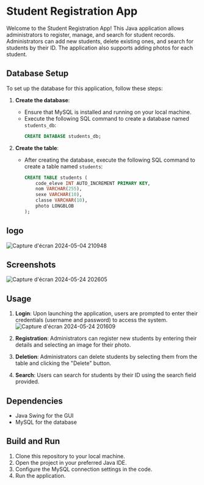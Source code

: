 # Student Registration App

Welcome to the Student Registration App! This Java application allows administrators to register, manage, and search for student records. Administrators can add new students, delete existing ones, and search for students by their ID. The application also supports adding photos for each student.

## Database Setup

To set up the database for this application, follow these steps:

1. **Create the database**:
   - Ensure that MySQL is installed and running on your local machine.
   - Execute the following SQL command to create a database named `students_db`:
     ```sql
     CREATE DATABASE students_db;
     ```

2. **Create the table**:
   - After creating the database, execute the following SQL command to create a table named `students`:
     ```sql
     CREATE TABLE students (
         code_eleve INT AUTO_INCREMENT PRIMARY KEY,
         nom VARCHAR(255),
         sexe VARCHAR(10),
         classe VARCHAR(10),
         photo LONGBLOB
     );
     ```
## logo 
![Capture d'écran 2024-05-04 210948](https://github.com/RayenMarzouk6/Student-Registration-Java-App-/assets/162569033/937a58f7-ebf3-4be3-a975-d8aa38bd1b61)

## Screenshots

![Capture d'écran 2024-05-24 202605](https://github.com/RayenMarzouk6/Student-Registration-Java-App-/assets/162569033/d85536d5-66c5-4dfc-991f-a19d07cf68fa)

## Usage

1. **Login**: Upon launching the application, users are prompted to enter their credentials (username and password) to access the system.![Capture d'écran 2024-05-24 201609](https://github.com/RayenMarzouk6/Student-Registration-Java-App-/assets/162569033/4e0f7ca7-d5dd-4b9f-8de7-bb22ffea1bbe)

2. **Registration**: Administrators can register new students by entering their details and selecting an image for their photo.
3. **Deletion**: Administrators can delete students by selecting them from the table and clicking the "Delete" button.
4. **Search**: Users can search for students by their ID using the search field provided.

## Dependencies

- Java Swing for the GUI
- MySQL for the database

## Build and Run

1. Clone this repository to your local machine.
2. Open the project in your preferred Java IDE.
3. Configure the MySQL connection settings in the code.
4. Run the application.
